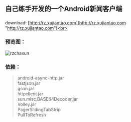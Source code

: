 ## 自己练手开发的一个Android新闻客户端

###
download: [http://rz.xujiantao.com](http://rz.xujiantao.com "http://rz.xujiantao.com")<br>

### 预览图：
![rzchaxun](http://www.xujiantao.com/public/images/chuangwen_yl.jpg)<br>

### 依赖：
>android-async-http.jar<br>
>fastjson.jar<br>
>gson.jar<br>
>httpclient.jar<br>
>sun.misc.BASE64Decoder.jar<br>
>Volley.jar<br>
>PagerSlidingTabStrip<br>
>PullToRefresh<br>
